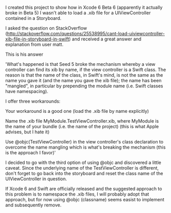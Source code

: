 I created this project to show how in Xcode 6 Beta 6 (apparently it actually broke in Beta 5) I wasn't able to load a .xib file for a UIViewController contained in a Storyboard.

I asked the question on StackOverflow (http://stackoverflow.com/questions/25538995/cant-load-uiviewcontroller-xib-file-in-storyboard-in-swift) and received a great answer and explanation from user matt.

This is his answer

'What's happened is that Seed 5 broke the mechanism whereby a view controller can find its xib by name, if the view controller is a Swift class. The reason is that the name of the class, in Swift's mind, is not the same as the name you gave it (and the name you gave the xib file); the name has been "mangled", in particular by prepending the module name (i.e. Swift classes have namespacing).

I offer three workarounds:

Your workaround is a good one (load the .xib file by name explicitly)

Name the .xib file MyModule.TestViewController.xib, where MyModule is the name of your bundle (i.e. the name of the project) (this is what Apple advises, but I hate it)

Use @objc(TestViewController) in the view controller's class declaration to overcome the name mangling which is what's breaking the mechanism (this is the approach I favor)'

I decided to go with the third option of using @objc and discovered a little caveat. Since the underlying name of the TestViewController is different, don't forget to go back into the storyboard and reset the class name of the UIViewController in question.

If Xcode 6 and Swift are officially released and the suggested approach to this problem is to namespace the .xib files, I will probably adopt that approach, but for now using @objc (classname) seems easist to implement and subsequently remove.

